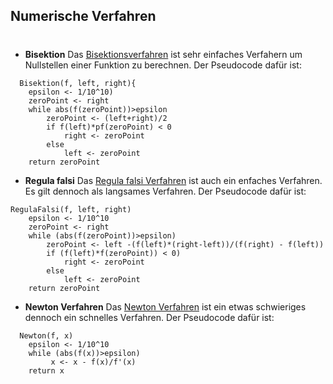## Numerische Verfahren

# 

- **Bisektion**
Das [Bisektionsverfahren](https://de.wikipedia.org/wiki/Bisektion) ist sehr einfaches Verfahern um Nullstellen einer Funktion zu berechnen. Der Pseudocode dafür ist:

``` 
  Bisektion(f, left, right){
    epsilon <- 1/10^10)
    zeroPoint <- right
    while abs(f(zeroPoint))>epsilon
        zeroPoint <- (left+right)/2
        if f(left)*pf(zeroPoint) < 0
            right <- zeroPoint        
        else
            left <- zeroPoint
    return zeroPoint
``` 
- **Regula falsi**
Das [Regula falsi Verfahren](https://de.wikipedia.org/wiki/Regula_falsi) ist auch ein enfaches Verfahren. Es gilt dennoch als langsames Verfahren. Der Pseudocode dafür ist:
``` 
RegulaFalsi(f, left, right)
    epsilon <- 1/10^10
    zeroPoint <- right
    while (abs(f(zeroPoint))>epsilon)
        zeroPoint <- left -(f(left)*(right-left))/(f(right) - f(left))             
        if (f(left)*f(zeroPoint)) < 0)
            right <- zeroPoint
        else
            left <- zeroPoint        
    return zeroPoint
``` 
- **Newton Verfahren**
Das [Newton Verfahren](https://de.wikipedia.org/wiki/Newtonverfahren) ist ein etwas schwieriges dennoch ein schnelles Verfahren. Der Pseudocode dafür ist:

``` 
  Newton(f, x)
    epsilon <- 1/10^10
    while (abs(f(x))>epsilon)
         x <- x - f(x)/f'(x)
    return x      
``` 
